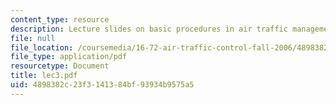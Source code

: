 ```yaml
---
content_type: resource
description: Lecture slides on basic procedures in air traffic management.
file: null
file_location: /coursemedia/16-72-air-traffic-control-fall-2006/4898382c23f3141384bf93934b9575a5_lec3.pdf
file_type: application/pdf
resourcetype: Document
title: lec3.pdf
uid: 4898382c-23f3-1413-84bf-93934b9575a5
---
```

